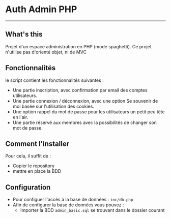 # Auth Admin PHP
------------------------

## What's this
Projet d'un espace administration en PHP (mode spaghetti).
Ce projet n'utilise pas d'orienté objet, ni de MVC

## Fonctionnalités
le script contient les fonctionnalités suivantes :
- Une partie inscription, avec confirmation par email des comptes utilisateurs.
- Une partie connexion / déconnexion, avec une option Se souvenir de moi basée sur l'utilisation des cookies.
- Une option rappel du mot de passe pour les utilisateurs un petit peu tête en l'air.
- Une partie réservé aux membres avec la possibilités de changer son mot de passe.

## Comment l'installer
Pour cela, il suffit de :
- Copier le repository
- mettre en place la BDD

## Configuration
- Pour configuer l'accès à la base de données : ```inc/db.php```
- Afin de configurer la base de données vous pouvez :
    - Importer la BDD ```admin_basic.sql``` se trouvant dans le dossier courant
